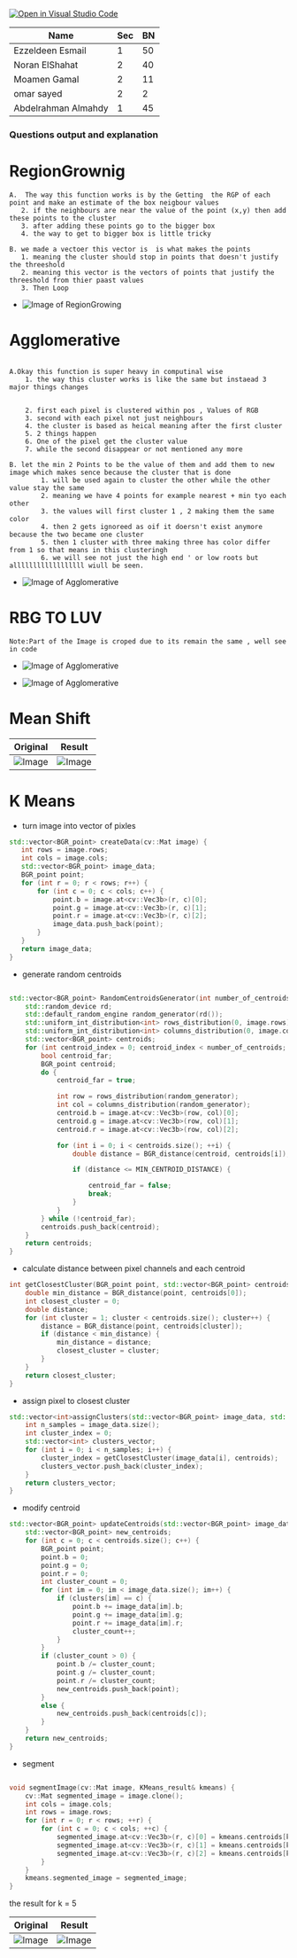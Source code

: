 [![Open in Visual Studio Code](https://classroom.github.com/assets/open-in-vscode-c66648af7eb3fe8bc4f294546bfd86ef473780cde1dea487d3c4ff354943c9ae.svg)](https://classroom.github.com/online_ide?assignment_repo_id=7831005&assignment_repo_type=AssignmentRepo)


| Name                | Sec | BN  |
| ------------------- | --- | --- |
| Ezzeldeen Esmail    | 1   | 50  |
| Noran ElShahat      | 2   | 40  |
| Moamen Gamal        | 2   | 11  |
| omar sayed          | 2   | 2   |
| Abdelrahman Almahdy | 1   | 45  |

### Questions output and explanation
# RegionGrownig 
 ```
 A.  The way this function works is by the Getting  the RGP of each point and make an estimate of the box neigbour values 
	2. if the neighbours are near the value of the point (x,y) then add these points to the cluster
	3. after adding these points go to the bigger box 
	4. the way to get to bigger box is little tricky

B. we made a vectoer this vector is  is what makes the points 
	1. meaning the cluster should stop in points that doesn't justify the threeshold
	2. meaning this vector is the vectors of points that justify the threeshold from thier paast values
    3. Then Loop
```

- ![Image of RegionGrowing](https://i.ibb.co/vqQPYQ4/Capture554.png)

# Agglomerative 
```

A.Okay this function is super heavy in computinal wise
	1. the way this cluster works is like the same but instaead 3 major things changes
	

	2. first each pixel is clustered within pos , Values of RGB 
	3. second with each pixel not just neighbours
	4. the cluster is based as heical meaning after the first cluster 
	5. 2 things happen 
	6. One of the pixel get the cluster value
	7. while the second disappear or not mentioned any more

B. let the min 2 Points to be the value of them and add them to new image which makes sence because the cluster that is done
		1. will be used again to cluster the other while the other value stay the same 
		2. meaning we have 4 points for example nearest + min tyo each other
		3. the values will first cluster 1 , 2 making them the same color
		4. then 2 gets ignoreed as oif it doersn't exist anymore because the two became one cluster
		5. then 1 cluster with three making three has color differ from 1 so that means in this clusteringh
		6. we will see not just the high end ' or low roots but  allllllllllllllllll wiull be seen.

```
- ![Image of Agglomerative](https://i.ibb.co/WD2Gmvj/Captur88e.png)

# RBG TO LUV

```
Note:Part of the Image is croped due to its remain the same , well see in code
```
- ![Image of Agglomerative](https://i.ibb.co/XJdyWzy/unknown.png) 

- ![Image of Agglomerative](https://i.ibb.co/pJ2804R/Captu12312re.png)

#  Mean Shift
 
|                       **Original**                        |              **Result**               |
| :---------------------------------------------------------------: | :------------------------------------------------------: |
| ![Image](./Images/Homes2.jpg) | ![Image](./Images/Result.jpg) |


#  K Means

* turn image into vector of pixles
 ```cpp
std::vector<BGR_point> createData(cv::Mat image) {
    int rows = image.rows;
    int cols = image.cols;
    std::vector<BGR_point> image_data;
    BGR_point point;
    for (int r = 0; r < rows; r++) {
        for (int c = 0; c < cols; c++) {
            point.b = image.at<cv::Vec3b>(r, c)[0];
            point.g = image.at<cv::Vec3b>(r, c)[1];
            point.r = image.at<cv::Vec3b>(r, c)[2];
            image_data.push_back(point);
        }
    }
    return image_data;
}
```
* generate random centroids 

```cpp

std::vector<BGR_point> RandomCentroidsGenerator(int number_of_centroids, cv::Mat image) {
    std::random_device rd;
    std::default_random_engine random_generator(rd());
    std::uniform_int_distribution<int> rows_distribution(0, image.rows);
    std::uniform_int_distribution<int> columns_distribution(0, image.cols);
    std::vector<BGR_point> centroids;
    for (int centroid_index = 0; centroid_index < number_of_centroids; centroid_index++) {
        bool centroid_far;
        BGR_point centroid;
        do {
            centroid_far = true;

            int row = rows_distribution(random_generator);
            int col = columns_distribution(random_generator);
            centroid.b = image.at<cv::Vec3b>(row, col)[0];
            centroid.g = image.at<cv::Vec3b>(row, col)[1];
            centroid.r = image.at<cv::Vec3b>(row, col)[2];

            for (int i = 0; i < centroids.size(); ++i) {
                double distance = BGR_distance(centroid, centroids[i]);

                if (distance <= MIN_CENTROID_DISTANCE) {

                    centroid_far = false;
                    break;
                }
            }
        } while (!centroid_far);
        centroids.push_back(centroid);
    }
    return centroids;
}
```
* calculate distance between pixel channels and each centroid
```cpp
int getClosestCluster(BGR_point point, std::vector<BGR_point> centroids) {
    double min_distance = BGR_distance(point, centroids[0]);
    int closest_cluster = 0;
    double distance;
    for (int cluster = 1; cluster < centroids.size(); cluster++) {
        distance = BGR_distance(point, centroids[cluster]);
        if (distance < min_distance) {
            min_distance = distance;
            closest_cluster = cluster;
        }
    }
    return closest_cluster;
}
```
* assign pixel to closest cluster
```cpp
std::vector<int>assignClusters(std::vector<BGR_point> image_data, std::vector<BGR_point> centroids) {
    int n_samples = image_data.size();
    int cluster_index = 0;
    std::vector<int> clusters_vector;
    for (int i = 0; i < n_samples; i++) {
        cluster_index = getClosestCluster(image_data[i], centroids);
        clusters_vector.push_back(cluster_index);
    }
    return clusters_vector;
}
```
* modify centroid
```cpp
std::vector<BGR_point> updateCentroids(std::vector<BGR_point> image_data, std::vector<int> clusters, std::vector<BGR_point> centroids) {
    std::vector<BGR_point> new_centroids;
    for (int c = 0; c < centroids.size(); c++) {
        BGR_point point;
        point.b = 0;
        point.g = 0;
        point.r = 0;
        int cluster_count = 0;
        for (int im = 0; im < image_data.size(); im++) {
            if (clusters[im] == c) {
                point.b += image_data[im].b;
                point.g += image_data[im].g;
                point.r += image_data[im].r;
                cluster_count++;
            }
        }
        if (cluster_count > 0) {
            point.b /= cluster_count;
            point.g /= cluster_count;
            point.r /= cluster_count;
            new_centroids.push_back(point);
        }
        else {
            new_centroids.push_back(centroids[c]);
        }
    }
    return new_centroids;
}
```
* segment
```cpp

void segmentImage(cv::Mat image, KMeans_result& kmeans) {
    cv::Mat segmented_image = image.clone();
    int cols = image.cols;
    int rows = image.rows;
    for (int r = 0; r < rows; ++r) {
        for (int c = 0; c < cols; ++c) {
            segmented_image.at<cv::Vec3b>(r, c)[0] = kmeans.centroids[kmeans.clusters[r * cols + c]].b;
            segmented_image.at<cv::Vec3b>(r, c)[1] = kmeans.centroids[kmeans.clusters[r * cols + c]].g;
            segmented_image.at<cv::Vec3b>(r, c)[2] = kmeans.centroids[kmeans.clusters[r * cols + c]].r;
        }
    }
    kmeans.segmented_image = segmented_image;
}
```

the result for k = 5
 
|                       **Original**                        |              **Result**               |
| :---------------------------------------------------------------: | :------------------------------------------------------: |
| ![Image](./K_Means/images/beach.jpg) | ![Image](./K_Means/images/kmeans.jpg) |


